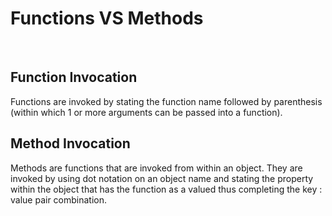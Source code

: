# Functions VS Methods

<br>

## Function Invocation

Functions are invoked by stating the function name followed by parenthesis (within which 1 or more arguments can be passed into a function).

## Method Invocation

Methods are functions that are invoked from within an object. They are invoked by using dot notation on an object name and stating the property within the object that has the function as a valued thus completing the key : value pair combination.

<br>